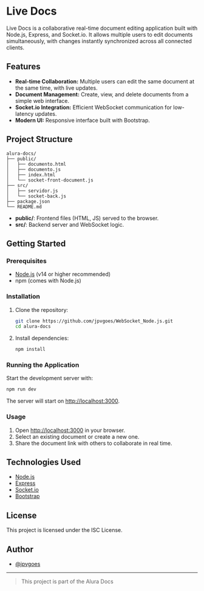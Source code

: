 # Live Docs

Live Docs is a collaborative real-time document editing application built with Node.js, Express, and Socket.io. It allows multiple users to edit documents simultaneously, with changes instantly synchronized across all connected clients.

## Features

- **Real-time Collaboration:** Multiple users can edit the same document at the same time, with live updates.
- **Document Management:** Create, view, and delete documents from a simple web interface.
- **Socket.io Integration:** Efficient WebSocket communication for low-latency updates.
- **Modern UI:** Responsive interface built with Bootstrap.

## Project Structure

```
alura-docs/
├── public/
│   ├── documento.html
│   ├── documento.js
│   ├── index.html
│   └── socket-front-document.js
├── src/
│   ├── servidor.js
│   └── socket-back.js
├── package.json
└── README.md
```

- **public/**: Frontend files (HTML, JS) served to the browser.
- **src/**: Backend server and WebSocket logic.

## Getting Started

### Prerequisites

- [Node.js](https://nodejs.org/) (v14 or higher recommended)
- npm (comes with Node.js)

### Installation

1. Clone the repository:

   ```sh
   git clone https://github.com/jpvgoes/WebSocket_Node.js.git
   cd alura-docs
   ```

2. Install dependencies:
   ```sh
   npm install
   ```

### Running the Application

Start the development server with:

```sh
npm run dev
```

The server will start on [http://localhost:3000](http://localhost:3000).

### Usage

1. Open [http://localhost:3000](http://localhost:3000) in your browser.
2. Select an existing document or create a new one.
3. Share the document link with others to collaborate in real time.

## Technologies Used

- [Node.js](https://nodejs.org/)
- [Express](https://expressjs.com/)
- [Socket.io](https://socket.io/)
- [Bootstrap](https://getbootstrap.com/)

## License

This project is licensed under the ISC License.

## Author

- [@jpvgoes](https://github.com/jpvgoes)

---

> This project is part of the Alura Docs
